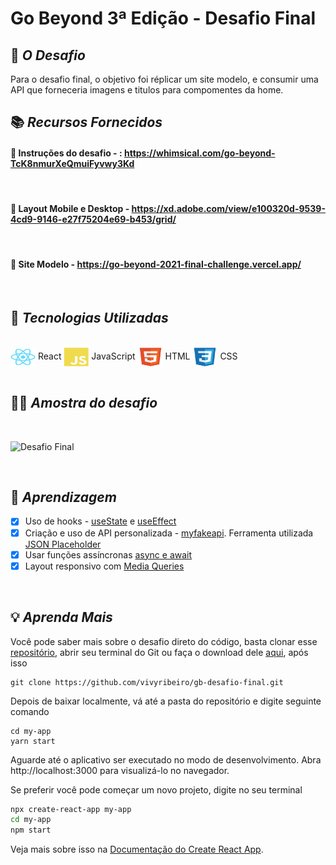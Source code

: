 # **Go Beyond 3ª Edição - Desafio Final** 
## 🎯 **_O Desafio_** 

Para o desafio final, o objetivo foi réplicar um site modelo, e consumir uma API que forneceria imagens e titulos para compomentes da home.

## 📚 **_Recursos Fornecidos_**


#### 🔗 Instruções do desafio - : https://whimsical.com/go-beyond-TcK8nmurXeQmuiFyvwy3Kd

<br>

#### 🔗 Layout Mobile e Desktop - https://xd.adobe.com/view/e100320d-9539-4cd9-9146-e27f75204e69-b453/grid/

<br/>

#### 🔗 Site Modelo - https://go-beyond-2021-final-challenge.vercel.app/

<br>

## 🚀 **_Tecnologias Utilizadas_**
<div style="display: inline_block"><br>
  <img align="center" alt="React" height="30" width="40" src="https://raw.githubusercontent.com/devicons/devicon/master/icons/react/react-original.svg"> React 
  <img align="center" alt="Js" height="30" width="40" src="https://raw.githubusercontent.com/devicons/devicon/master/icons/javascript/javascript-plain.svg"> JavaScript 
  <img align="center" alt="HTML" height="30" width="40" src="https://raw.githubusercontent.com/devicons/devicon/master/icons/html5/html5-original.svg"> HTML
  <img align="center" alt="CSS" height="30" width="40" src="https://raw.githubusercontent.com/devicons/devicon/master/icons/css3/css3-original.svg">  CSS
</div><br>

## 👩‍💻 **_Amostra do desafio_**
<br>

![Desafio Final](https://i.imgur.com/MUWIN7X.gif)

<br>

## 🧠 **_Aprendizagem_**

- [x]  Uso de hooks - [useState](https://pt-br.reactjs.org/docs/hooks-state.html) e [useEffect](https://pt-br.reactjs.org/docs/hooks-effect.html)
- [x]  Criação e uso de API personalizada - [myfakeapi](https://my-json-server.typicode.com/vivyribeiro/my-fakeapi). Ferramenta utilizada [JSON Placeholder](https://jsonplaceholder.typicode.com/)
- [x]  Usar funções assíncronas [async e await](https://developer.mozilla.org/pt-BR/docs/Web/JavaScript/Reference/Statements/async_function)
- [x]  Layout responsivo com [Media Queries](https://developer.mozilla.org/pt-BR/docs/Web/CSS/Media_Queries/Using_media_queries)

<br>

## 💡 **_Aprenda Mais_**

Você pode saber mais sobre o desafio direto do código, basta clonar esse [repositório](https://github.com/vivyribeiro/gb-desafio-final.git), abrir seu terminal do Git ou faça o download dele [aqui](https://git-scm.com/downloads), após isso 
``` 
git clone https://github.com/vivyribeiro/gb-desafio-final.git 
```


Depois de baixar localmente, vá até a pasta do repositório e digite seguinte comando 

```
cd my-app
yarn start 
```



Aguarde até o aplicativo ser executado  no modo de desenvolvimento. Abra http://localhost:3000 para visualizá-lo no navegador.

Se preferir você pode começar um novo projeto, digite no seu terminal

```sh
npx create-react-app my-app
cd my-app
npm start 
 ```

Veja mais sobre isso na  [Documentação do Create React App](https://create-react-app.dev/docs/getting-started/).

